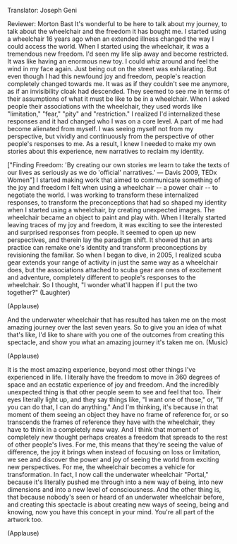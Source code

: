 

Translator: Joseph Geni

Reviewer: Morton Bast
It&#39;s wonderful to be here
to talk about my journey,
to talk about the wheelchair
and the freedom it has bought me.
I started using a wheelchair 16 years ago
when an extended illness
changed the way I could access the world.
When I started using the wheelchair,
it was a tremendous new freedom.
I&#39;d seen my life slip away and become restricted.
It was like having an enormous new toy.
I could whiz around and feel the wind in my face again.
Just being out on the street was exhilarating.
But even though I had this newfound joy and freedom,
people&#39;s reaction completely changed towards me.
It was as if they couldn&#39;t see me anymore,
as if an invisibility cloak had descended.
They seemed to see me in terms of their assumptions
of what it must be like to be in a wheelchair.
When I asked people their associations with the wheelchair,
they used words like &quot;limitation,&quot; &quot;fear,&quot;
&quot;pity&quot; and &quot;restriction.&quot;
I realized I&#39;d internalized these responses
and it had changed who I was on a core level.
A part of me had become alienated from myself.
I was seeing myself not from my perspective,
but vividly and continuously from the perspective
of other people&#39;s responses to me.
As a result, I knew I needed to make my own stories
about this experience,
new narratives to reclaim my identity.

[&quot;Finding Freedom: &#39;By creating our own stories we learn to take the texts of our lives as seriously as we do &#39;official&#39; narratives.&#39; — Davis 2009, TEDx Women&quot;]
I started making work
that aimed to communicate something
of the joy and freedom I felt when using a wheelchair --
a power chair -- to negotiate the world.
I was working to transform these internalized responses,
to transform the preconceptions that had so shaped
my identity when I started using a wheelchair,
by creating unexpected images.
The wheelchair became an object to paint and play with.
When I literally started leaving
traces of my joy and freedom,
it was exciting to see
the interested and surprised responses from people.
It seemed to open up new perspectives,
and therein lay the paradigm shift.
It showed that an arts practice
can remake one&#39;s identity
and transform preconceptions by revisioning the familiar.
So when I began to dive, in 2005,
I realized scuba gear extends your range of activity
in just the same way as a wheelchair does,
but the associations attached to scuba gear
are ones of excitement and adventure,
completely different to people&#39;s responses to the wheelchair.
So I thought, &quot;I wonder what&#39;ll happen
if I put the two together?&quot; 
(Laughter)
 
(Applause)

And the underwater wheelchair that has resulted
has taken me on the most amazing journey
over the last seven years.
So to give you an idea of what that&#39;s like,
I&#39;d like to share with you one of the outcomes
from creating this spectacle,
and show you what an amazing journey it&#39;s taken me on.
(Music)

(Applause)

It is the most amazing experience,
beyond most other things I&#39;ve experienced in life.
I literally have the freedom to move
in 360 degrees of space
and an ecstatic experience of joy and freedom.
And the incredibly unexpected thing
is that other people seem to see and feel that too.
Their eyes literally light up,
and they say things like, &quot;I want one of those,&quot;
or, &quot;If you can do that, I can do anything.&quot;
And I&#39;m thinking, it&#39;s because in that moment
of them seeing an object
they have no frame of reference for,
or so transcends the frames of reference
they have with the wheelchair,
they have to think in a completely new way.
And I think that moment of completely new thought
perhaps creates a freedom
that spreads to the rest of other people&#39;s lives.
For me, this means that they&#39;re seeing
the value of difference,
the joy it brings
when instead of focusing on loss or limitation,
we see and discover the power and joy
of seeing the world from exciting new perspectives.
For me, the wheelchair becomes
a vehicle for transformation.
In fact, I now call the underwater wheelchair &quot;Portal,&quot;
because it&#39;s literally pushed me through
into a new way of being,
into new dimensions and into a new level of consciousness.
And the other thing is,
that because nobody&#39;s seen or heard
of an underwater wheelchair before,
and creating this spectacle is about creating
new ways of seeing, being and knowing,
now you have this concept in your mind.
You&#39;re all part of the artwork too.

(Applause)


